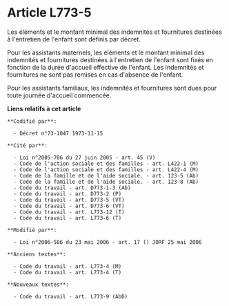 # Article L773-5

Les éléments et le montant minimal des indemnités et fournitures destinées à l'entretien de l'enfant sont définis par décret.

Pour les assistants maternels, les éléments et le montant minimal des indemnités et fournitures destinées à l'entretien de
l'enfant sont fixés en fonction de la durée d'accueil effective de l'enfant. Les indemnités et fournitures ne sont pas
remises en cas d'absence de l'enfant.

Pour les assistants familiaux, les indemnités et fournitures sont dues pour toute journée d'accueil commencée.

**Liens relatifs à cet article**

	**Codifié par**:

	  - Décret n°73-1047 1973-11-15

	**Cité par**:

	  - Loi n°2005-706 du 27 juin 2005 - art. 45 (V)
	  - Code de l'action sociale et des familles - art. L422-1 (M)
	  - Code de l'action sociale et des familles - art. L422-4 (M)
	  - Code de la famille et de l'aide sociale. - art. 123-5 (Ab)
	  - Code de la famille et de l'aide sociale. - art. 123-8 (Ab)
	  - Code du travail - art. D773-1-3 (Ab)
	  - Code du travail - art. D773-2 (P)
	  - Code du travail - art. D773-5 (VT)
	  - Code du travail - art. D773-6 (VT)
	  - Code du travail - art. L773-12 (T)
	  - Code du travail - art. L773-6 (T)

	**Modifié par**:

	  - Loi n°2006-586 du 23 mai 2006 - art. 17 () JORF 25 mai 2006

	**Anciens textes**:

	  - Code du travail - art. L773-4 (M)
	  - Code du travail - art. L773-4 (T)

	**Nouveaux textes**:

	  - Code du travail - art. L773-9 (AbD)
